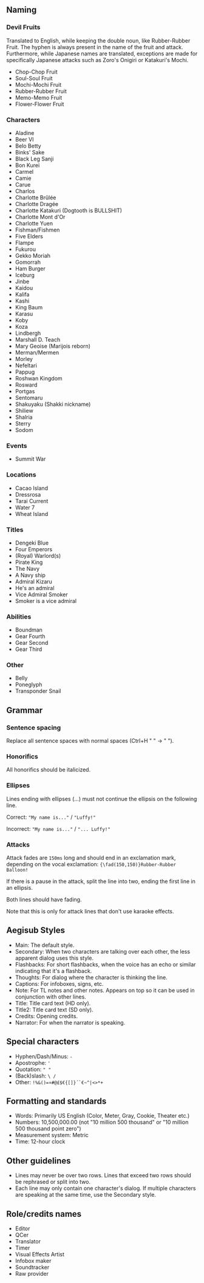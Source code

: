 ## Naming
### Devil Fruits
Translated to English, while keeping the double noun, like Rubber-Rubber Fruit. The hyphen is always present in the name of the fruit and attack. Furthermore, while Japanese names are translated, exceptions are made for specifically Japanese attacks such as Zoro's Onigiri or Katakuri's Mochi.

- Chop-Chop Fruit
- Soul-Soul Fruit
- Mochi-Mochi Fruit
- Rubber-Rubber Fruit
- Memo-Memo Fruit
- Flower-Flower Fruit

### Characters
- Aladine
- Beer VI
- Belo Betty
- Binks' Sake
- Black Leg Sanji
- Bon Kurei
- Carmel
- Camie
- Carue
- Charlos
- Charlotte Brûlée
- Charlotte Dragée
- Charlotte Katakuri (Dogtooth is BULLSHIT)
- Charlotte Mont d'Or
- Charlotte Yuen
- Fishman/Fishmen
- Five Elders
- Flampe
- Fukurou
- Gekko Moriah
- Gomorrah
- Ham Burger
- Iceburg
- Jinbe
- Kaidou
- Kalifa
- Kashi
- King Baum
- Karasu
- Koby
- Koza
- Lindbergh
- Marshall D. Teach
- Mary Geoise (Marijois reborn)
- Merman/Mermen
- Morley
- Nefeltari
- Pappug
- Roshwan Kingdom
- Rosward
- Portgas 
- Sentomaru
- Shakuyaku (Shakki nickname)
- Shiliew
- Shalria
- Sterry
- Sodom

### Events
 - Summit War

### Locations 
- Cacao Island
- Dressrosa
- Tarai Current
- Water 7
- Wheat Island

### Titles
- Dengeki Blue
- Four Emperors
- (Royal) Warlord(s)
- Pirate King
- The Navy
- A Navy ship
- Admiral Kizaru
- He's an admiral
- Vice Admiral Smoker
- Smoker is a vice admiral

### Abilities
- Boundman
- Gear Fourth
- Gear Second
- Gear Third

### Other
- Belly
- Poneglyph
- Transponder Snail

## Grammar
### Sentence spacing
Replace all sentence spaces with normal spaces (Ctrl+H "  " -> " ").

### Honorifics
All honorifics should be italicized.

### Ellipses
Lines ending with ellipses (...) must not continue the ellipsis on the following line.

Correct:
`"My name is..."` / `"Luffy!"`

Incorrect:
`"My name is..."` / `"... Luffy!"`

### Attacks
Attack fades are `150ms` long and should end in an exclamation mark, depending on the vocal exclamation: `{\fad(150,150)}Rubber-Rubber Balloon!`

If there is a pause in the attack, split the line into two, ending the first line in an ellipsis.

Both lines should have fading.

Note that this is only for attack lines that don't use karaoke effects.

## Aegisub Styles
- Main: The default style.
- Secondary: When two characters are talking over each other, the less apparent dialog uses this style.
- Flashbacks:  For short flashbacks, when the voice has an echo or similar indicating that it's a flashback.
- Thoughts: For dialog where the character is thinking the line.
- Captions: For infoboxes, signs, etc.
- Note: For TL notes and other notes. Appears on top so it can be used in conjunction with other lines.
- Title: Title card text (HD only).
- Title2: Title card text (SD only).
- Credits: Opening credits.
- Narrator: For when the narrator is speaking.

## Special characters
- Hyphen/Dash/Minus: `-`
- Apostrophe: `'`
- Quotation: `" "`
- (Back)slash: `\ /`
- Other: ```!%&()=¤#@£$€{[]}´`€~^|<>*+```

## Formatting and standards
- Words: Primarily US English (Color, Meter, Gray, Cookie, Theater etc.)
- Numbers: 10,500,000.00 (not "10 million 500 thousand" or "10 million 500 thousand point zero")
- Measurement system: Metric
- Time: 12-hour clock

## Other guidelines
- Lines may never be over two rows. Lines that exceed two rows should be rephrased or split into two.
- Each line may only contain one character's dialog. If multiple characters are speaking at the same time, use the Secondary style.

## Role/credits names
- Editor
- QCer
- Translator
- Timer
- Visual Effects Artist
- Infobox maker
- Soundtracker
- Raw provider
